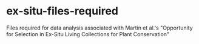 # ex-situ-files-required
Files required for data analysis associated with Martin et al.'s "Opportunity for Selection in Ex-Situ Living Collections for Plant Conservation"

